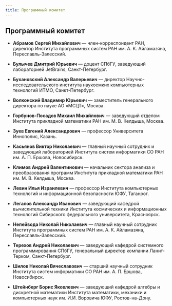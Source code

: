 ```yaml
---
title: Программный комитет
---
```


## Программный комитет

* **Абрамов Сергей Михайлович** — член-корреспондент РАН, директор Института программных систем РАН им. А. К. Айламазяна, Переславль-Залесский.

* **Булычев Дмитрий Юрьевич** — доцент СПбГУ, заведующий лабораторией JetBrains, Санкт-Петербург.

* **Бухановский Александр Валерьевич** —  директор Научно-исследовательского института наукоемких компьютерных технологий ИТМО, Санкт-Петербург.

* **Волконский Владимир Юрьевич** — заместитель генерального директора по науке АО «МСЦТ», Москва.      

* **Горбунов-Посадов Михаил Михайлович** — заведующий отделом Института прикладной математики РАН им. М. В. Келдыша, Москва.

* **Зуев Евгений Александрович** — профессор Университета Иннополис, Казань.

* **Касьянов Виктор Николаевич** — главный научный сотрудник и заведующий лабораторией Института систем информатики СО РАН им. А. П. Ершова, Новосибирск.

* **Климов Андрей Валентинович** — начальник сектора анализа и преобразования программ
Института прикладной математики РАН им. М. В. Келдыша, Москва.

* **Левин Илья Израилевич** — профессор Института компьютерных технологий и информационной безопасности ЮФУ, Таганрог.

* **Легалов Александр Иванович** —  заведующий кафедрой вычислительной техники Института космических и информационных технологий Сибирского федерального университета, Красноярск.

* **Непейвода Николай Николаевич**  —  главный научный сотрудник Института программных систем РАН им. А. К. Айламазяна, Переславль-Залесский.

* **Терехов Андрей Николаевич** — заведующий кафедрой системного программирования СПбГУ, генеральный директор компании Ланит-Терком, Санкт-Петербург.

* **Шилов Николай Вячеславович** — старший научный сотрудник Института систем информатики СО РАН им. А. П. Ершова, Новосибирск.

* **Штейнберг Борис Яковлевич** — заведующий кафедрой алгебры и дискретной математики Института математики, механики и компьютерных наук им. И.И. Воровича ЮФУ, Ростов-на-Дону.
